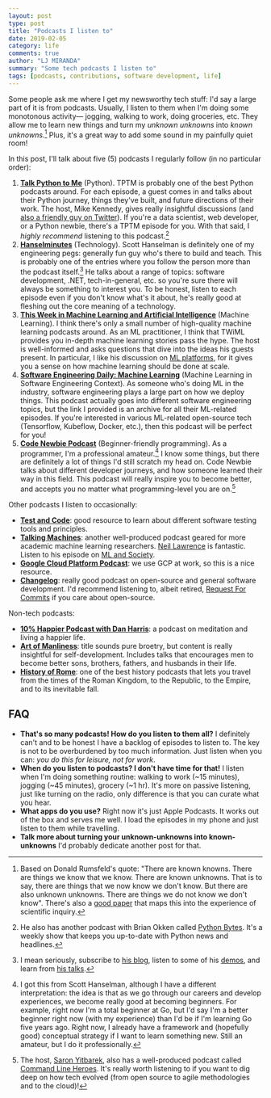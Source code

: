 ```yaml
---
layout: post
type: post
title: "Podcasts I listen to"
date: 2019-02-05
category: life
comments: true
author: "LJ MIRANDA"
summary: "Some tech podcasts I listen to"
tags: [podcasts, contributions, software development, life]
---
```


Some people ask me where I get my newsworthy tech stuff: I'd say a large
part of it is from podcasts. Usually, I listen to them when I'm doing some
monotonous activity&mdash; jogging, walking to work, doing groceries, etc.
They allow me to learn new things and turn my *unknown unknowns* into *known
unknowns.*[^1] Plus, it's a great way to add some sound in my painfully quiet
room! 

In this post, I'll talk about five (5) podcasts I regularly follow
(in no particular order): 

1. [**Talk Python to Me**](https://talkpython.fm/) (Python). TPTM is probably
   one of the best Python podcasts around. For each episode, a guest comes
   in and talks about their Python journey, things they've built, and future
   directions of their work. The host, Mike Kennedy, gives really insightful
   discussions (and [also a friendly guy on
   Twitter](https://twitter.com/mkennedy)). If you're a data scientist, web
   developer, or a Python newbie, there's a TPTM episode for you. With that
   said, I *highly recommend* listening to this podcast.[^2]
2. [**Hanselminutes**](https://www.hanselminutes.com/) (Technology).
   Scott Hanselman is definitely one of my engineering pegs: generally fun
   guy who's there to build and teach. This is probably one of the entries
   where you follow the person more than the podcast itself.[^3] He talks
   about a range of topics: software development, .NET, tech-in-general, etc. so
   you're sure there will always be something to interest you. To be honest, listen
   to each episode even if you don't know what's it about, he's really good at
   fleshing out the core meaning of a technology.
3. [**This Week in Machine Learning and Artificial
   Intelligence**](https://twimlai.com) (Machine Learning). I think there's
   only a small number of high-quality machine learning podcasts around. As an ML
   practitioner, I think that TWiML provides you in-depth machine learning 
   stories pass the hype. The host is well-informed and asks questions that
   dive into the ideas his guests present. In particular, I like his discussion
   on [ML platforms](https://twimlai.com/aiplatforms2018/), for it gives you a
   sense on how machine learning should be done at scale. 
4. [**Software Engineering Daily: Machine
   Learning**](https://itunes.apple.com/us/podcast/machine-learning-software-engineering-daily/id1230807136?mt=2)
   (Machine Learning in Software Engineering Context).  As someone who's doing
   ML in the industry, software engineering plays a large part on how we deploy
   things. This podcast actually goes into different software engineering
   topics, but the link I provided is an archive for all their ML-related
   episodes. If you're interested in various ML-related open-source
   tech (Tensorflow, Kubeflow, Docker, etc.), then this podcast will be
   perfect for you! 
5. [**Code Newbie Podcast**](https://www.codenewbie.org/) (Beginner-friendly
   programming). As a programmer, I'm a professional amateur.[^4] I know some
   things, but there are definitely a lot of things I'd still scratch my head
   on.  Code Newbie talks about different developer journeys, and how someone
   learned their way in this field. This podcast will really inspire you to
   become better, and accepts you no matter what programming-level you are
   on.[^5]

Other podcasts I listen to occasionally:

- [**Test and Code**](https://testandcode.com/): good resource to learn about
    different software testing tools and principles. 
- [**Talking Machines**](https://www.thetalkingmachines.com/home?context_entity_type=node&context_entity_id=14033): another well-produced podcast geared for more academic machine learning researchers. [Neil Lawrence](http://inverseprobability.com/) is fantastic. Listen to his episode on [ML and Society](https://robohub.org/talking-machines-machine-learning-and-society-with-neil-lawrence/).
- [**Google Cloud Platform Podcast**](https://www.gcppodcast.com/): we use GCP
    at work, so this is a nice resource.
- [**Changelog**](https://changelog.com/): really good podcast on open-source
    and general software development. I'd recommend listening to, albeit
    retired, [Request For Commits](https://changelog.com/rfc) if you care about
    open-source.

Non-tech podcasts:

- [**10% Happier Podcast with Dan Harris**](https://www.10percenthappier.com/podcast/): a podcast on meditation and living a happier life.
- [**Art of Manliness**](https://www.artofmanliness.com/podcast/): title sounds pure
    broetry, but content is really insightful for self-development. Includes talks that
    encourages men to become better sons, brothers, fathers, and husbands in
    their life.
- [**History of Rome**](https://thehistoryofrome.typepad.com/): one of the best
    history podcasts that lets you travel from the times of the Roman Kingdom,
    to the Republic, to the Empire, and to its inevitable fall.

## FAQ

- **That's so many podcasts! How do you listen to them all?** I definitely
    can't and to be honest I have a backlog of episodes to listen to. The key
    is not to be overburdened by too much information. Just listen when
    you can: *you do this for leisure, not for work*. 
- **When do you listen to podcasts? I don't have time for that!** I listen when
    I'm doing something routine: walking to work (~15 minutes), jogging (~45
    minutes), grocery (~1 hr). It's more on passive listening, just like
    turning on the radio, only difference is that you can curate what you hear.
- **What apps do you use?** Right now it's just Apple Podcasts. It works out of
    the box and serves me well. I load the episodes in my phone and just listen
    to them while travelling.
- **Talk more about turning your unknown-unknowns into known-unknowns** I'd
    probably dedicate another post for that.



[^1]: Based on Donald Rumsfeld's quote: "There are known knowns. There are things we know that we know. There are known unknowns. That is to say, there are things that we now know we don't know. But there are also unknown unknowns. There are things we do not know we don't know". There's also a [good paper](https://academic.oup.com/jxb/article/60/3/712/453685) that maps this into the experience of scientific inquiry.
[^2]: He also has another podcast with Brian Okken called [Python Bytes](https://pythonbytes.fm/). It's a weekly show that keeps you up-to-date with Python news and headlines.  
[^3]: I mean seriously, subscribe to [his blog](https://www.hanselman.com/), listen to some of his [demos](https://www.youtube.com/watch?v=u5oTz1e5qqE), and learn from [his talks](https://www.hanselman.com/blog/2011GreatestHits.aspx).
[^4]: I got this from Scott Hanselman, although I have a different interpretation: the idea is that as we go through our careers and develop experiences, we become really good at becoming beginners. For example, right now I'm a total beginner at Go, but I'd say I'm a better beginner right now (with my experience) than I'd be if I'm learning Go five years ago. Right now, I already have a framework and (hopefully good) conceptual strategy if I want to learn something new. Still an amateur, but I do it professionally. 
[^5]: The host, [Saron Yitbarek](https://twitter.com/saronyitbarek?lang=en), also has a well-produced podcast called [Command Line Heroes](https://www.redhat.com/en/command-line-heroes). It's really worth listening to if you want to dig deep on how tech evolved (from open source to agile methodologies and to the cloud)!

